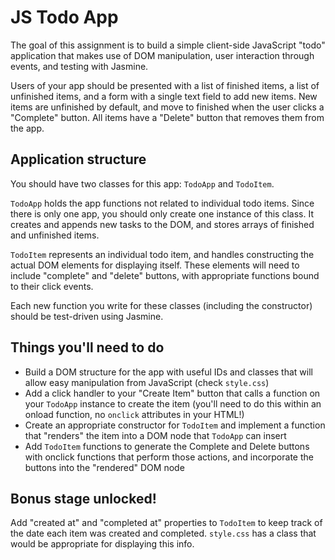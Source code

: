 # JS Todo App

The goal of this assignment is to build a simple client-side JavaScript "todo" application that makes use of DOM manipulation, user interaction through events, and testing with Jasmine.

Users of your app should be presented with a list of finished items, a list of unfinished items, and a form with a single text field to add new items. New items are unfinished by default, and move to finished when the user clicks a "Complete" button. All items have a "Delete" button that removes them from the app.

## Application structure

You should have two classes for this app: `TodoApp` and `TodoItem`.

`TodoApp` holds the app functions not related to individual todo items. Since there is only one app, you should only create one instance of this class. It creates and appends new tasks to the DOM, and stores arrays of finished and unfinished items.

`TodoItem` represents an individual todo item, and handles constructing the actual DOM elements for displaying itself. These elements will need to include "complete" and "delete" buttons, with appropriate functions bound to their click events.

Each new function you write for these classes (including the constructor) should be test-driven using Jasmine.

## Things you'll need to do

* Build a DOM structure for the app with useful IDs and classes that will allow easy manipulation from JavaScript (check `style.css`)
* Add a click handler to your "Create Item" button that calls a function on your `TodoApp` instance to create the item (you'll need to do this within an onload function, no `onclick` attributes in your HTML!)
* Create an appropriate constructor for `TodoItem` and implement a function that "renders" the item into a DOM node that `TodoApp` can insert
* Add `TodoItem` functions to generate the Complete and Delete buttons with onclick functions that perform those actions, and incorporate the buttons into the "rendered" DOM node

## Bonus stage unlocked!

Add "created at" and "completed at" properties to `TodoItem` to keep track of the date each item was created and completed. `style.css` has a class that would be appropriate for displaying this info.
